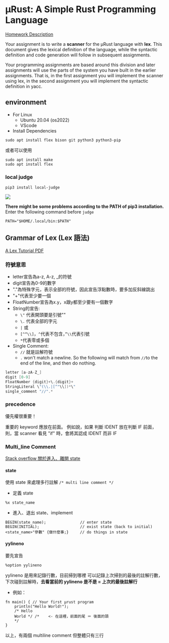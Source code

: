 # μRust: A Simple Rust Programming Language

[Homework Description](https://hackmd.io/@visitor-ckw/compiler_hw1)

Your assignment is to write a **scanner** for the μRust language with **lex**. This document gives the lexical definition of the language, while the syntactic definition and code generation will follow in subsequent assignments.

Your programming assignments are based around this division and later assignments will use the parts of the system you have built in the earlier assignments. That is, in the first assignment you will implement the scanner using lex, in the second assignment you will implement the syntactic definition in yacc.

## environment
* For Linux
    * Ubuntu 20.04 (os2022)
    * VScode
* Install Dependencies
```=
sudo apt install flex bison git python3 python3-pip
```
或者可以使用
```=
sudo apt install make
sudo apt install flex
```
### local judge
```=
pip3 install local-judge
```
![](https://i.imgur.com/QpH6xWS.png)

**There might be some problems according to the PATH of pip3 installation.** Enter the following command before `judge`
```=
PATH="$HOME/.local/bin:$PATH"
```
## Grammar of Lex (Lex 語法)
[A Lex Tutorial PDF](https://www.csie.cgu.edu.tw/~jhchen/course/PLP/Lex/lextut.pdf)
### 符號意思
* letter宣告為a-z, A-z, _的符號
* digit宣告為0-9的數字
* "."為特殊字元，表示全部的符號，因此宣告浮點數時，要多加反斜線跳出
* "+"代表至少要一個
* FloatNumber宣告為x.y，x跟y都至少要有一個數字
* String的宣告:
    *  `\"` 代表開頭要是引號""
    * `\.` 代表全部的字元
    * `|` 或
    * `[^“\\]`，`^`代表不包含，`”\\`代表引號
    * `*`代表零或多個
* Single Comment:
    * `//` 就是註解符號
    * `.` won't match a newline. So the following will match from `//`to the end of the line, and then do nothing.
```cpp
letter [a-zA-Z_]
digit [0-9]
FloatNumber {digit}+\.{digit}+
StringLiteral \"(\\.|[^"\\])*\"
single_comment "//".*
```

### precedence
優先權很重要！

重要的 keyword 應放在前面。
例如說，如果 判斷 IDENT 放在判斷 IF 前面，則，當 scanner 看見 "if" 時，會將其認成 IDENT 而非 IF


### Multi_line Comment
[Stack overflow 關於進入、離開 state](https://stackoverflow.com/questions/2130097/difficulty-getting-c-style-comments-in-flex-lex)
#### state 
使用 state 來處理多行註解 `/* multi line comment */`
* 定義 state
```=
%x state_name
```
* 進入、退出 state、implement
```=
BEGIN(state_name);               // enter state
BEGIN(INITIAL);                  // exist state (back to initial)
<state_name>"參數" {做什麼事;}     // do things in state
```

#### yylineno
要先宣告
```=
%option yylineno
```
yylineno 是用來記錄行數，目前掃到哪裡
可以記錄上次掃到的最後的註解行數，下次碰到註解時，**去看當前的 yylineno 是不是 = 上次的最後註解行**
* 例如：

```cpp=
fn main() { // Your first μrust program
    println("Hello World!"); 
    /* Hello 
    World */ /*    <- 在這裡，前面的尾 ＝ 後面的頭
    */
}
```

以上，有兩個 multiline comment 但整體只有三行


